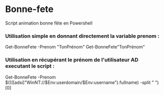 # Bonne-fete
Script animation bonne fête en Powershell

### Utilisation simple en donnant directement la variable prenom :

Get-BonneFete -Prenom "TonPrénom"
Get-BonneFete"TonPrénom"

### Utilisation en récupérant le prénom de l'utilisateur AD executant le script  :

Get-BonneFete -Prenom $((([adsi]"WinNT://$Env:userdomain/$Env:username").fullname) -split " ")[0]
